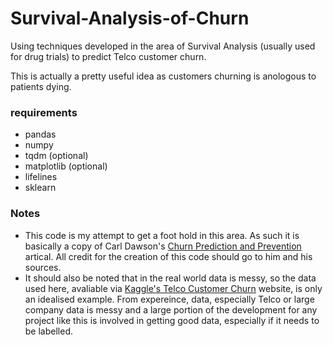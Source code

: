 # Survival-Analysis-of-Churn
Using techniques developed in the area of Survival Analysis (usually used for drug trials) to predict Telco customer churn.

This is actually a pretty useful idea as customers churning is anologous to patients dying.

### requirements
- pandas
- numpy
- tqdm (optional)
- matplotlib (optional)
- lifelines
- sklearn

### Notes
- This code is my attempt to get a foot hold in this area. As such it is basically a copy of Carl Dawson's [Churn Prediction and Prevention](https://towardsdatascience.com/churn-prediction-and-prevention-in-python-2d454e5fd9a5) artical. All credit for the creation of this code should go to him and his sources.
- It should also be noted that in the real world data is messy, so the data used here, avaliable via [Kaggle's Telco Customer Churn](https://www.kaggle.com/blastchar/telco-customer-churn) website, is only an idealised example. From expereince, data, especially Telco or large company data is messy and a large portion of the development for any project like this is involved in getting good data, especially if it needs to be labelled.
